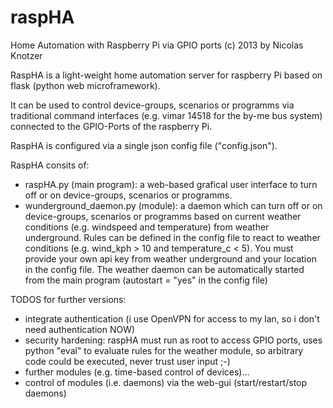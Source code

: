 raspHA
======

Home Automation with Raspberry Pi via GPIO ports (c) 2013 by Nicolas Knotzer

RaspHA is a light-weight home automation server for raspberry Pi based on flask (python web microframework).

It can be used to control device-groups, scenarios or programms via traditional command interfaces (e.g. vimar 14518 for the by-me bus system) connected to the GPIO-Ports of the raspberry Pi.

RaspHA is configured via a single json config file ("config.json"). 

RaspHA consits of:

* raspHA.py (main program): a web-based grafical user interface to turn off or on device-groups, scenarios or programms.
* wunderground_daemon.py (module): a daemon which can turn off or on device-groups, scenarios or programms based on current weather conditions (e.g. windspeed and temperature) from weather underground. Rules can be defined in the config file to react to weather conditions (e.g. wind_kph > 10 and temperature_c < 5). You must provide your own api key from weather underground and your location in the config file. The weather daemon can be automatically started from the main program (autostart = "yes" in the config file)
  
TODOS for further versions:
* integrate authentication (i use OpenVPN for access to my lan, so i don't need authentication NOW)
* security hardening: raspHA must run as root to access GPIO ports, uses python "eval" to evaluate rules for the weather module, so arbitrary code could be executed, never trust user input ;-) 
* further modules (e.g. time-based control of devices)...
* control of modules (i.e. daemons) via the web-gui (start/restart/stop daemons)
 
